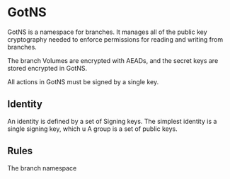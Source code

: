 # GotNS

GotNS is a namespace for branches.
It manages all of the public key cryptography needed to enforce permissions for reading and writing from branches.

The branch Volumes are encrypted with AEADs, and the secret keys are stored encrypted in GotNS.

All actions in GotNS must be signed by a single key.

## Identity
An identity is defined by a set of Signing keys.
The simplest identity is a single signing key, which u
A group is a set of public keys.

## Rules
The branch namespace
